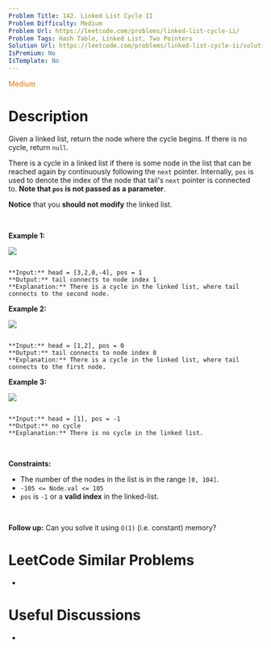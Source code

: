 ```yaml
---
Problem Title: 142. Linked List Cycle II
Problem Difficulty: Medium
Problem Url: https://leetcode.com/problems/linked-list-cycle-ii/
Problem Tags: Hash Table, Linked List, Two Pointers
Solution Url: https://leetcode.com/problems/linked-list-cycle-ii/solution/
IsPremium: No
IsTemplate: No
---
```


<span style="color: rgb(239, 108, 0);">Medium</span>

# Description

Given a linked list, return the node where the cycle begins. If there is no cycle, return `null`.


There is a cycle in a linked list if there is some node in the list that can be reached again by continuously following the `next` pointer. Internally, `pos` is used to denote the index of the node that tail's `next` pointer is connected to. **Note that `pos` is not passed as a parameter**.


**Notice** that you **should not modify** the linked list.


 


**Example 1:**


![](https://assets.leetcode.com/uploads/2018/12/07/circularlinkedlist.png)

```

**Input:** head = [3,2,0,-4], pos = 1
**Output:** tail connects to node index 1
**Explanation:** There is a cycle in the linked list, where tail connects to the second node.

```

**Example 2:**


![](https://assets.leetcode.com/uploads/2018/12/07/circularlinkedlist_test2.png)

```

**Input:** head = [1,2], pos = 0
**Output:** tail connects to node index 0
**Explanation:** There is a cycle in the linked list, where tail connects to the first node.

```

**Example 3:**


![](https://assets.leetcode.com/uploads/2018/12/07/circularlinkedlist_test3.png)

```

**Input:** head = [1], pos = -1
**Output:** no cycle
**Explanation:** There is no cycle in the linked list.

```

 


**Constraints:**


* The number of the nodes in the list is in the range `[0, 104]`.
* `-105 <= Node.val <= 105`
* `pos` is `-1` or a **valid index** in the linked-list.


 


**Follow up:** Can you solve it using `O(1)` (i.e. constant) memory?




# LeetCode Similar Problems

- []()

# Useful Discussions

- []()

